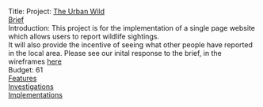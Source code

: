 Title: Project: [The Urban Wild](https://trello.com/b/rRl2fKYh/the-urban-wild)  
[Brief](https://github.com/TheUrbanWild/WildLogging/tree/master/docs/brief)  
Introduction: This project is for the implementation of a single page website which allows users to report wildlife sightings.  
It will also provide the incentive of seeing what other people have reported in the local area. Please see our inital response to the brief, in the wireframes [here](https://github.com/TheUrbanWild/WildLogging/blob/master/docs/wireframes/casual_use/published.zip)  
Budget: 61  
[Features](https://trello.com/b/kt11GZlL/features)  
[Investigations](https://trello.com/b/QxX9dY1H/investigations)  
[Implementations](https://trello.com/b/4Ho1KMNu/implementations)  
